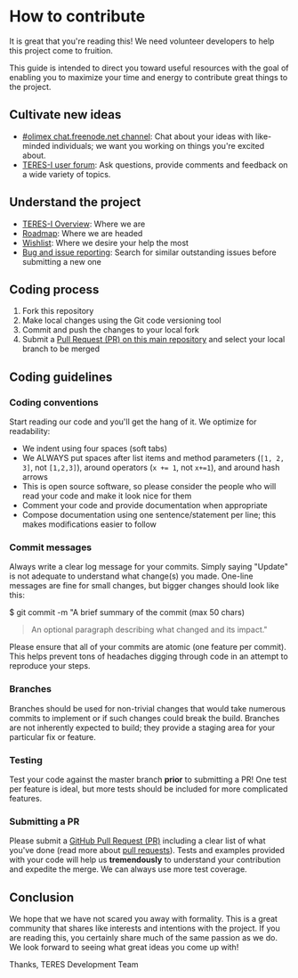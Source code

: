 # How to contribute

It is great that you're reading this!
We need volunteer developers to help this project come to fruition.

This guide is intended to direct you toward useful resources with the goal of enabling you to maximize your time and energy to contribute great things to the project.

## Cultivate new ideas

  * [#olimex chat.freenode.net channel](https://webchat.freenode.net/?channels=olimex): Chat about your ideas with like-minded individuals; we want you working on things you're excited about.
  * [TERES-I user forum](https://www.olimex.com/forum/index.php?board=39.0): Ask questions, provide comments and feedback on a wide variety of topics.

## Understand the project

  * [TERES-I Overview](doc/web/dev_overview.md): Where we are
  * [Roadmap](doc/web/dev_roadmap.md): Where we are headed
  * [Wishlist](doc/web/dev_wishlist.md): Where we desire your help the most
  * [Bug and issue reporting](https://github.com/OLIMEX/DIY-LAPTOP/issues): Search for similar outstanding issues before submitting a new one

## Coding process

1. Fork this repository
2. Make local changes using the Git code versioning tool
3. Commit and push the changes to your local fork
4. Submit a [Pull Request (PR) on this main repository](https://github.com/OLIMEX/DIY-LAPTOP/pull/new/master) and select your local branch to be merged

## Coding guidelines

### Coding conventions

Start reading our code and you'll get the hang of it.
We optimize for readability:

  * We indent using four spaces (soft tabs)
  * We ALWAYS put spaces after list items and method parameters (`[1, 2, 3]`, not `[1,2,3]`), around operators (`x += 1`, not `x+=1`), and around hash arrows
  * This is open source software, so please consider the people who will read your code and make it look nice for them
  * Comment your code and provide documentation when appropriate
  * Compose documentation using one sentence/statement per line; this makes modifications easier to follow

### Commit messages

Always write a clear log message for your commits.
Simply saying "Update" is not adequate to understand what change(s) you made.
One-line messages are fine for small changes, but bigger changes should look like this:

  $ git commit -m "A brief summary of the commit (max 50 chars)
  > 
  > An optional paragraph describing what changed and its impact."
  
Please ensure that all of your commits are atomic (one feature per commit).
This helps prevent tons of headaches digging through code in an attempt to reproduce your steps.

### Branches

Branches should be used for non-trivial changes that would take numerous commits to implement or if such changes could break the build.
Branches are not inherently expected to build; they provide a staging area for your particular fix or feature.

### Testing

Test your code against the master branch **prior** to submitting a PR!
One test per feature is ideal, but more tests should be included for more complicated features.

### Submitting a PR

Please submit a [GitHub Pull Request (PR)](https://github.com/OLIMEX/DIY-LAPTOP/pull/new/master) including a clear list of what you've done (read more about [pull requests](http://help.github.com/pull-requests/)).
Tests and examples provided with your code will help us **tremendously** to understand your contribution and expedite the merge.
We can always use more test coverage.

## Conclusion

We hope that we have not scared you away with formality.
This is a great community that shares like interests and intentions with the project.
If you are reading this, you certainly share much of the same passion as we do.
We look forward to seeing what great ideas you come up with!

Thanks,
TERES Development Team
